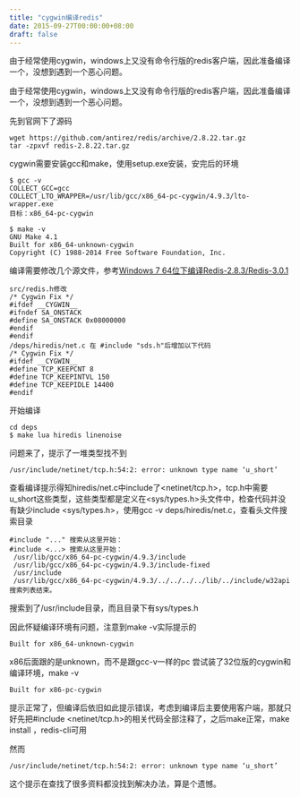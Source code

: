 ```yaml
---
title: "cygwin编译redis"
date: 2015-09-27T00:00:00+08:00
draft: false
---
```


由于经常使用cygwin，windows上又没有命令行版的redis客户端，因此准备编译一个，没想到遇到一个恶心问题。
<!--more-->


由于经常使用cygwin，windows上又没有命令行版的redis客户端，因此准备编译一个，没想到遇到一个恶心问题。

先到官网下了源码
``` shell
wget https://github.com/antirez/redis/archive/2.8.22.tar.gz
tar -zpxvf redis-2.8.22.tar.gz
```

cygwin需要安装gcc和make，使用setup.exe安装，安完后的环境

``` shell
$ gcc -v
COLLECT_GCC=gcc
COLLECT_LTO_WRAPPER=/usr/lib/gcc/x86_64-pc-cygwin/4.9.3/lto-wrapper.exe
目标：x86_64-pc-cygwin

$ make -v
GNU Make 4.1
Built for x86_64-unknown-cygwin
Copyright (C) 1988-2014 Free Software Foundation, Inc.
```

编译需要修改几个源文件，参考[Windows 7 64位下编译Redis-2.8.3/Redis-3.0.1](http://my.oschina.net/maxid/blog/186506)

```
src/redis.h修改
/* Cygwin Fix */   
#ifdef __CYGWIN__   
#ifndef SA_ONSTACK   
#define SA_ONSTACK 0x08000000   
#endif   
#endif
/deps/hiredis/net.c 在 #include "sds.h"后增加以下代码
/* Cygwin Fix */   
#ifdef __CYGWIN__
#define TCP_KEEPCNT 8
#define TCP_KEEPINTVL 150
#define TCP_KEEPIDLE 14400
#endif
```

开始编译
```
cd deps
$ make lua hiredis linenoise
```

问题来了，提示了一堆类型找不到
```
/usr/include/netinet/tcp.h:54:2: error: unknown type name ‘u_short’
```

查看编译提示得知hiredis/net.c中include了<netinet/tcp.h>，tcp.h中需要u_short这些类型，这些类型都是定义在<sys/types.h>头文件中，检查代码并没有缺少include <sys/types.h>，使用gcc -v deps/hiredis/net.c，查看头文件搜索目录
```
#include "..." 搜索从这里开始：
#include <...> 搜索从这里开始：
 /usr/lib/gcc/x86_64-pc-cygwin/4.9.3/include
 /usr/lib/gcc/x86_64-pc-cygwin/4.9.3/include-fixed
 /usr/include
 /usr/lib/gcc/x86_64-pc-cygwin/4.9.3/../../../../lib/../include/w32api
搜索列表结束。
```

搜索到了/usr/include目录，而且目录下有sys/types.h

因此怀疑编译环境有问题，注意到make -v实际提示的
```
Built for x86_64-unknown-cygwin
```
x86后面跟的是unknown，而不是跟gcc-v一样的pc
尝试装了32位版的cygwin和编译环境，make -v
```
Built for x86-pc-cygwin
```

提示正常了，但编译后依旧如此提示错误，考虑到编译后主要使用客户端，那就只好先把#include <netinet/tcp.h>的相关代码全部注释了，之后make正常，make install ，redis-cli可用

然而
```
/usr/include/netinet/tcp.h:54:2: error: unknown type name ‘u_short’
```
这个提示在查找了很多资料都没找到解决办法，算是个遗憾。

